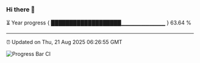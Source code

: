 ### Hi there 👋

⏳ Year progress { ███████████████████▁▁▁▁▁▁▁▁▁▁▁ } 63.64 %

---

⏰ Updated on Thu, 21 Aug 2025 06:26:55 GMT

![Progress Bar CI](https://github.com/Shyam-Makwana/GitHub-Actions-Demo/workflows/Progress%20Bar%20CI/badge.svg)
